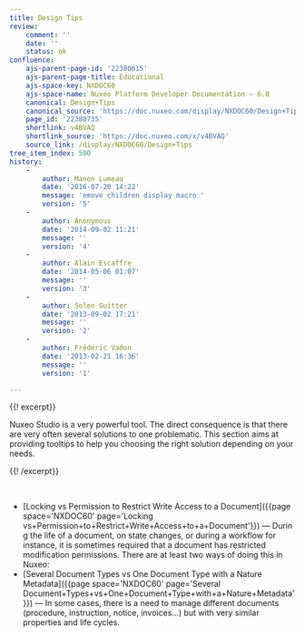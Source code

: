 ```yaml
---
title: Design Tips
review:
    comment: ''
    date: ''
    status: ok
confluence:
    ajs-parent-page-id: '22380615'
    ajs-parent-page-title: Educational
    ajs-space-key: NXDOC60
    ajs-space-name: Nuxeo Platform Developer Documentation — 6.0
    canonical: Design+Tips
    canonical_source: 'https://doc.nuxeo.com/display/NXDOC60/Design+Tips'
    page_id: '22380735'
    shortlink: v4BVAQ
    shortlink_source: 'https://doc.nuxeo.com/x/v4BVAQ'
    source_link: /display/NXDOC60/Design+Tips
tree_item_index: 500
history:
    -
        author: Manon Lumeau
        date: '2016-07-20 14:22'
        message: 'emove children display macro '
        version: '5'
    -
        author: Anonymous
        date: '2014-09-02 11:21'
        message: ''
        version: '4'
    -
        author: Alain Escaffre
        date: '2014-05-06 01:07'
        message: ''
        version: '3'
    -
        author: Solen Guitter
        date: '2013-09-02 17:21'
        message: ''
        version: '2'
    -
        author: Frédéric Vadon
        date: '2013-02-21 16:36'
        message: ''
        version: '1'

---
```

{{! excerpt}}

Nuxeo Studio is a very powerful tool. The direct consequence is that there are very often several solutions to one problematic. This section aims at providing tooltips to help you choosing the right solution depending on your needs.

{{! /excerpt}}

&nbsp;

*   [Locking vs Permission to Restrict Write Access to a Document]({{page space='NXDOC60' page='Locking vs+Permission+to+Restrict+Write+Access+to+a+Document'}})&nbsp;&mdash;&nbsp;<span class="smalltext">During the life of a document, on state changes, or during a workflow for instance, it is sometimes required that a document has restricted modification permissions. There are at least two ways of doing this in Nuxeo:</span>
*   [Several Document Types vs One Document Type with a Nature Metadata]({{page space='NXDOC60' page='Several Document+Types+vs+One+Document+Type+with+a+Nature+Metadata'}})&nbsp;&mdash;&nbsp;<span class="smalltext">In some cases, there is a need to manage different documents (procedure, instruction, notice, invoices...) but with very similar properties and life cycles.</span>
